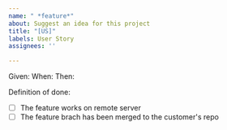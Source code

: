 ```yaml
---
name: " *feature*"
about: Suggest an idea for this project
title: "[US]"
labels: User Story
assignees: ''

---
```


Given:
When:
Then:

Definition of done:
- [ ] The feature works on remote server
- [ ] The feature brach has been merged to the customer's repo
